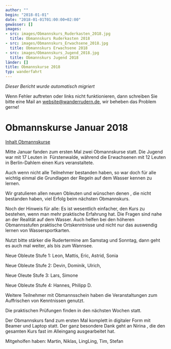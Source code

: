 ```yaml
---
author: ""
begin: "2018-01-01"
date: "2018-01-01T01:00:00+02:00"
gewässer: []
images:
- src: images/Obmannskurs_Ruderkasten_2018.jpg
  title: Obmannskurs Ruderkasten 2018
- src: images/Obmannskurs_Erwachsene_2018.jpg
  title: Obmannskurs Erwachsene 2018
- src: images/Obmannskurs_Jugend_2018.jpg
  title: Obmannskurs Jugend 2018
länder: []
title: Obmannskurse 2018
typ: wanderfahrt
---
```



*Dieser Bericht wurde automatisch migriert*

Wenn Fehler auftreten oder links nicht funktionieren, dann schreiben Sie bitte eine Mail an website@wanderrudern.de, wir beheben das Problem gerne!



# Obmannskurse Januar 2018


[Inhalt Obmannskurse](/berichte/2018/obmannskurs)

Mitte Januar fanden zum ersten Mal zwei Obmannskurse statt. Die Jugend war mit 17 Leuten in  Fürstenwalde, während die Erwachsenen mit 12 Leuten in Berlin-Dahlem einen Kurs veranstaltete.

Auch wenn nicht alle Teilnehmer bestanden haben, so war doch für alle wichtig einmal die Grundlagen der Regeln auf dem Wasser kennen zu lernen.

Wir gratulieren allen neuen Obleuten und wünschen denen , die nicht bestanden haben, viel Erfolg beim nächsten Obmannskurs.

Noch der Hinweis für alle: Es ist wesentlich einfacher, den Kurs zu bestehen, wenn man mehr praktische Erfahrung hat. Die Fragen sind nahe an der Realität auf dem Wasser. Auch helfen bei den höheren Obmannsstufen praktische Ortskenntnisse und nicht nur das auswendig lernen von Wassersportkarten.

Nutzt bitte stärker die Rudertermine am Samstag und Sonntag, dann geht es auch mal weiter, als bis zum Wannsee.

Neue Obleute Stufe 1: Leon, Mattis, Eric, Astrid, Sonia

Neue Obleute Stufe 2: Devin, Dominik, Ulrich,

Neue Oleute Stufe 3: Lars, Simone

Neue Obleute Stufe 4: Hannes, Philipp D.

Weitere Teilnehmer mit Obmannsschein haben die Veranstaltungen zum Auffrischen von Kenntnissen genutzt.

Die praktischen Prüfungen finden in den nächsten Wochen statt.

Der Obmannskurs fand zum ersten Mal komplett in digitaler Form mit Beamer und Laptop statt. Der ganz besondere Dank geht an Nirina , die den gesamten Kurs fast im Alleingang ausgearbeitet hat.

Mitgeholfen haben: Martin, Niklas, LingLing, Tim, Stefan